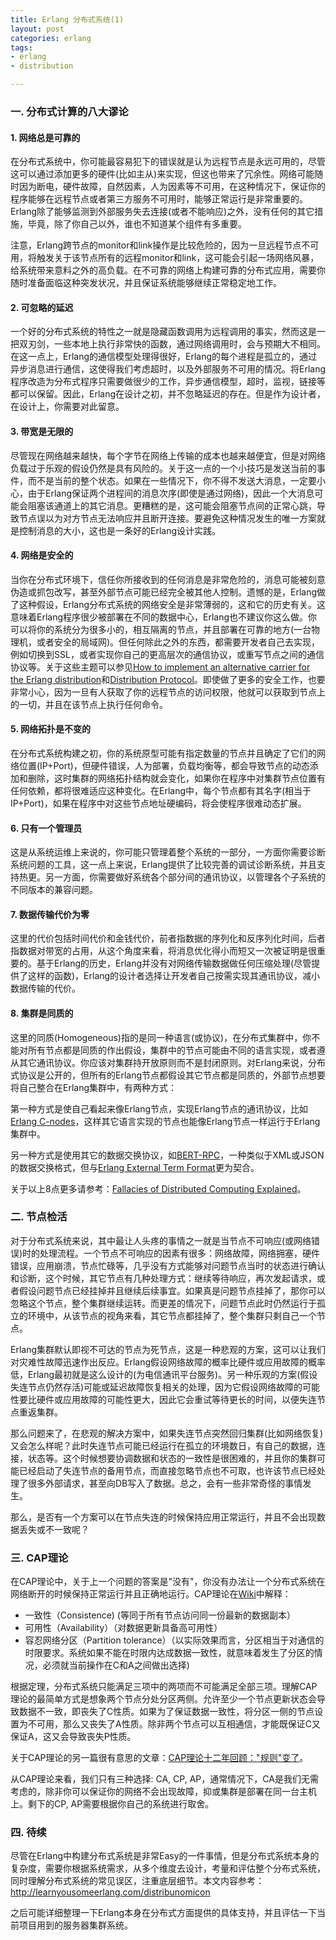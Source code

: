```yaml
---
title: Erlang 分布式系统(1)
layout: post
categories: erlang
tags:
- erlang
- distribution

---
```

### 一. 分布式计算的八大谬论

#### 1. 网络总是可靠的

在分布式系统中，你可能最容易犯下的错误就是认为远程节点是永远可用的，尽管这可以通过添加更多的硬件(比如主从)来实现，但这也带来了冗余性。网络可能随时因为断电，硬件故障，自然因素，人为因素等不可用，在这种情况下，保证你的程序能够在远程节点或者第三方服务不可用时，能够正常运行是非常重要的。Erlang除了能够监测到外部服务失去连接(或者不能响应)之外，没有任何的其它措施，毕竟，除了你自己以外，谁也不知道某个组件有多重要。

注意，Erlang跨节点的monitor和link操作是比较危险的，因为一旦远程节点不可用，将触发关于该节点所有的远程monitor和link，这可能会引起一场网络风暴，给系统带来意料之外的高负载。在不可靠的网络上构建可靠的分布式应用，需要你随时准备面临这种突发状况，并且保证系统能够继续正常稳定地工作。

<!--more-->

#### 2. 可忽略的延迟

一个好的分布式系统的特性之一就是隐藏函数调用为远程调用的事实，然而这是一把双刃剑，一些本地上执行非常快的函数，通过网络调用时，会与预期大不相同。在这一点上，Erlang的通信模型处理得很好，Erlang的每个进程是孤立的，通过异步消息进行通信，这使得我们考虑超时，以及外部服务不可用的情况。将Erlang程序改造为分布式程序只需要做很少的工作，异步通信模型，超时，监视，链接等都可以保留。因此，Erlang在设计之初，并不忽略延迟的存在。但是作为设计者，在设计上，你需要对此留意。

#### 3. 带宽是无限的

尽管现在网络越来越快，每个字节在网络上传输的成本也越来越便宜，但是对网络负载过于乐观的假设仍然是具有风险的。关于这一点的一个小技巧是发送当前的事件，而不是当前的整个状态。如果在一些情况下，你不得不发送大消息，一定要小心，由于Erlang保证两个进程间的消息次序(即使是通过网络)，因此一个大消息可能会阻塞该通道上的其它消息。更糟糕的是，这可能会阻塞节点间的正常心跳，导致节点误以为对方节点无法响应并且断开连接。要避免这种情况发生的唯一方案就是控制消息的大小，这也是一条好的Erlang设计实践。

#### 4. 网络是安全的

当你在分布式环境下，信任你所接收到的任何消息是非常危险的，消息可能被刻意伪造或抓包改写，甚至外部节点可能已经完全被其他人控制。遗憾的是，Erlang做了这种假设，Erlang分布式系统的网络安全是非常薄弱的，这和它的历史有关。这意味着Erlang程序很少被部署在不同的数据中心，Erlang也不建议你这么做。你可以将你的系统分为很多小的，相互隔离的节点，并且部署在可靠的地方(一台物理机，或者安全的局域网)。但任何除此之外的东西，都需要开发者自己去实现，例如切换到SSL，或者实现你自己的更高层次的通信协议，或重写节点之间的通信协议等。关于这些主题可以参见[How to implement an alternative carrier for the Erlang distribution][]和[Distribution Protocol][]。即使做了更多的安全工作，也要非常小心，因为一旦有人获取了你的远程节点的访问权限，他就可以获取到节点上的一切，并且在该节点上执行任何命令。

#### 5. 网络拓扑是不变的

在分布式系统构建之初，你的系统原型可能有指定数量的节点并且确定了它们的网络位置(IP+Port)，但硬件错误，人为部署，负载均衡等，都会导致节点的动态添加和删除，这时集群的网络拓扑结构就会变化，如果你在程序中对集群节点位置有任何依赖，都将很难适应这种变化。在Erlang中，每个节点都有其名字(相当于IP+Port)，如果在程序中对这些节点地址硬编码，将会使程序很难动态扩展。

#### 6. 只有一个管理员

这是从系统运维上来说的，你可能只管理着整个系统的一部分，一方面你需要诊断系统问题的工具，这一点上来说，Erlang提供了比较完善的调试诊断系统，并且支持热更。另一方面，你需要做好系统各个部分间的通讯协议，以管理各个子系统的不同版本的兼容问题。

#### 7. 数据传输代价为零

这里的代价包括时间代价和金钱代价，前者指数据的序列化和反序列化时间，后者指数据对带宽的占用，从这个角度来看，将消息优化得小而短又一次被证明是很重要的。基于Erlang的历史，Erlang并没有对网络传输数据做任何压缩处理(尽管提供了这样的函数)，Erlang的设计者选择让开发者自己按需实现其通讯协议，减小数据传输的代价。

#### 8. 集群是同质的

这里的同质(Homogeneous)指的是同一种语言(或协议)，在分布式集群中，你不能对所有节点都是同质的作出假设，集群中的节点可能由不同的语言实现，或者遵从其它通讯协议。你应该对集群持开放原则而不是封闭原则。对Erlang来说，分布式协议是公开的，但所有的Erlang节点都假设其它节点都是同质的，外部节点想要将自己整合在Erlang集群中，有两种方式：

第一种方式是使自己看起来像Erlang节点，实现Erlang节点的通讯协议，比如[Erlang C-nodes][]，这样其它语言实现的节点也能像Erlang节点一样运行于Erlang集群中。

另一种方式是使用其它的数据交换协议，如[BERT-RPC][]，一种类似于XML或JSON的数据交换格式，但与[Erlang External Term Format][]更为契合。

关于以上8点更多请参考：[Fallacies of Distributed Computing Explained][]。

### 二. 节点检活

对于分布式系统来说，其中最让人头疼的事情之一就是当节点不可响应(或网络错误)时的处理流程。一个节点不可响应的因素有很多：网络故障，网络拥塞，硬件错误，应用崩溃，节点忙碌等，几乎没有方式能够对问题节点当时的状态进行确认和诊断，这个时候，其它节点有几种处理方式：继续等待响应，再次发起请求，或者假设问题节点已经挂掉并且继续后续事宜。如果真是问题节点挂掉了，那你可以忽略这个节点，整个集群继续运转。而更差的情况下，问题节点此时仍然运行于孤立的环境中，从该节点的视角来看，其它节点都挂掉了，整个集群只剩自己一个节点。

Erlang集群默认即视不可达的节点为死节点，这是一种悲观的方案，这可以让我们对灾难性故障迅速作出反应。Erlang假设网络故障的概率比硬件或应用故障的概率低，Erlang最初就是这么设计的(为电信通讯平台服务)。另一种乐观的方案(假设失连节点仍然存活)可能或延迟故障恢复相关的处理，因为它假设网络故障的可能性要比硬件或应用故障的可能性更大，因此它会重试等待更长的时间，以便失连节点重返集群。

那么问题来了，在悲观的解决方案中，如果失连节点突然回归集群(比如网络恢复)又会怎么样呢？此时失连节点可能已经运行在孤立的环境数日，有自己的数据，连接，状态等。这个时候想要协调数据和状态的一致性是很困难的，并且你的集群可能已经启动了失连节点的备用节点，而直接忽略节点也不可取，也许该节点已经处理了很多外部请求，甚至向DB写入了数据。总之，会有一些非常奇怪的事情发生。

那么，是否有一个方案可以在节点失连的时候保持应用正常运行，并且不会出现数据丢失或不一致呢？

### 三. CAP理论

在CAP理论中，关于上一个问题的答案是"没有"，你没有办法让一个分布式系统在网络断开的时候保持正常运行并且正确地运行。CAP理论在[Wiki][CAP_Wiki]中解释：

- 一致性（Consistence) (等同于所有节点访问同一份最新的数据副本）
- 可用性（Availability）（对数据更新具备高可用性）
- 容忍网络分区（Partition tolerance）（以实际效果而言，分区相当于对通信的时限要求。系统如果不能在时限内达成数据一致性，就意味着发生了分区的情况，必须就当前操作在C和A之间做出选择)

根据定理，分布式系统只能满足三项中的两项而不可能满足全部三项。理解CAP理论的最简单方式是想象两个节点分处分区两侧。允许至少一个节点更新状态会导致数据不一致，即丧失了C性质。如果为了保证数据一致性，将分区一侧的节点设置为不可用，那么又丧失了A性质。除非两个节点可以互相通信，才能既保证C又保证A，这又会导致丧失P性质。

关于CAP理论的另一篇很有意思的文章：[CAP理论十二年回顾："规则"变了][]。

从CAP理论来看，我们只有三种选择: CA, CP, AP，通常情况下，CA是我们无需考虑的，除非你可以保证你的网络不会出现故障，抑或集群是部署在同一台主机上。剩下的CP, AP需要根据你自己的系统进行取舍。

### 四. 待续

尽管在Erlang中构建分布式系统是非常Easy的一件事情，但是分布式系统本身的复杂度，需要你根据系统需求，从多个维度去设计，考量和评估整个分布式系统，同时理解分布式系统的常见误区，注重底层细节。本文内容参考：http://learnyousomeerlang.com/distribunomicon

之后可能详细整理一下Erlang本身在分布式方面提供的具体支持，并且评估一下当前项目用到的服务器集群系统。


[How to implement an alternative carrier for the Erlang distribution]: http://erlang.org/doc/apps/erts/alt_dist.html
[Distribution Protocol]: http://erlang.org/doc/apps/erts/erl_dist_protocol.html
[Erlang C-nodes]: http://erlang.org/doc/tutorial/cnode.html
[BERT-RPC]: http://bert-rpc.org/
[Erlang External Term Format]: http://erlang.org/doc/apps/erts/erl_ext_dist.html
[Fallacies of Distributed Computing Explained]: http://www.rgoarchitects.com/Files/fallacies.pdf
[CAP_Wiki]: https://zh.wikipedia.org/wiki/CAP%E5%AE%9A%E7%90%86
[CAP理论十二年回顾："规则"变了]: http://www.infoq.com/cn/articles/cap-twelve-years-later-how-the-rules-have-changed
